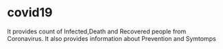 # covid19

It provides count of Infected,Death and Recovered people from Coronavirus. It also provides information about Prevention and Symtomps

